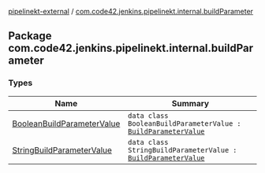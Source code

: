 [pipelinekt-external](../index.md) / [com.code42.jenkins.pipelinekt.internal.buildParameter](./index.md)

## Package com.code42.jenkins.pipelinekt.internal.buildParameter

### Types

| Name | Summary |
|---|---|
| [BooleanBuildParameterValue](-boolean-build-parameter-value/index.md) | `data class BooleanBuildParameterValue : `[`BuildParameterValue`](../com.code42.jenkins.pipelinekt.core.build-parameter/-build-parameter-value/index.md) |
| [StringBuildParameterValue](-string-build-parameter-value/index.md) | `data class StringBuildParameterValue : `[`BuildParameterValue`](../com.code42.jenkins.pipelinekt.core.build-parameter/-build-parameter-value/index.md) |
